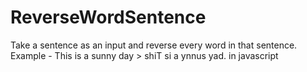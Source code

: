 # ReverseWordSentence
Take a sentence as an input and reverse every word in that sentence.  Example - This is a sunny day > shiT si a ynnus yad. in javascript
